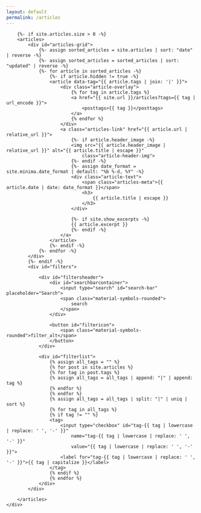```yaml
---
layout: default
permalink: /articles
---
```


<div id="articles">
    <div class="wrapper">

        {%- if site.articles.size > 0 -%}
        <articles>
            <div id="articles-grid">
                {%- assign sorted_articles = site.articles | sort: "date" | reverse -%}
                {%- assign sorted_articles = sorted_articles | sort: "updated" | reverse -%}
                {%- for article in sorted_articles -%}
                    {%- if article.hidden != true -%}
                    <article data-tag="{{ article.tags | join: '|' }}">
                        <div class="article-overlay">
                            {% for tag in article.tags %}
                            <a href="{{ site.url }}/articles?tags={{ tag | url_encode }}">
                                <posttags>{{ tag }}</posttags>
                            </a>
                            {% endfor %}
                        </div>
                        <a class="articles-link" href="{{ article.url | relative_url }}">
                            {%- if article.header_image -%}
                            <img src="{{ article.header_image | relative_url }}" alt="{{ article.title | escape }}"
                                class="article-header-img">
                            {%- endif -%}
                            {%- assign date_format = site.minima.date_format | default: "%b %-d, %Y" -%}
                            <div class="article-text">
                                <span class="articles-meta">{{ article.date | date: date_format }}</span>
                                <h3>
                                    {{ article.title | escape }}
                                </h3>
                            </div>

                            {%- if site.show_excerpts -%}
                            {{ article.excerpt }}
                            {%- endif -%}
                        </a>
                    </article>
                    {%- endif -%}
                {%- endfor -%}
            </div>
            {%- endif -%}
            <div id="filters">

                <div id="filtersheader">
                    <div id="searchbarcontainer">
                        <input type="search" id="search-bar" placeholder="Search">
                        <span class="material-symbols-rounded">
                            search
                        </span>
                    </div>

                    <button id="filtericon">
                        <span class="material-symbols-rounded">filter_alt</span>
                    </button>
                </div>

                <div id="filterlist">
                    {% assign all_tags = "" %}
                    {% for post in site.articles %}
                    {% for tag in post.tags %}
                    {% assign all_tags = all_tags | append: "|" | append: tag %}
                    {% endfor %}
                    {% endfor %}
                    {% assign all_tags = all_tags | split: "|" | uniq | sort %}
                    {% for tag in all_tags %}
                    {% if tag != "" %}
                    <tag>
                        <input type="checkbox" id="tag-{{ tag | lowercase | replace: ' ', '-' }}"
                            name="tag-{{ tag | lowercase | replace: ' ', '-' }}"
                            value="{{ tag | lowercase | replace: ' ', '-' }}">
                        <label for="tag-{{ tag | lowercase | replace: ' ', '-' }}">{{ tag | capitalize }}</label>
                    </tag>
                    {% endif %}
                    {% endfor %}
                </div>
            </div>

        </articles>
    </div>

</div>
<script src="/scripts/articles.js"></script>
<script src="/scripts/global.js"></script>